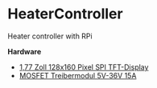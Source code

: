 # HeaterController
Heater controller with RPi 

<b>Hardware</b>
<ul>
  <li><a href="https://cdn.shopify.com/s/files/1/1509/1638/files/1_77_Zoll_SPI_TFT_Display_Datenblatt_AZ-Delivery_Vertriebs_GmbH_0eab71a3-f0c9-42af-8089-d8e6f689e9dc.pdf?v=1606166813" rel="noopener" target="_blank" >1,77 Zoll 128x160 Pixel SPI TFT-Display</a></li>
  <li><a href="https://www.amazon.de/Treibermodul-Dual-Hochleistungs-Switching-Einstellung-Elektronische/dp/B0BBVCD85Q/" rel="noopener" target="_blank" >MOSFET Treibermodul 5V-36V 15A</a></li>
</ul>
